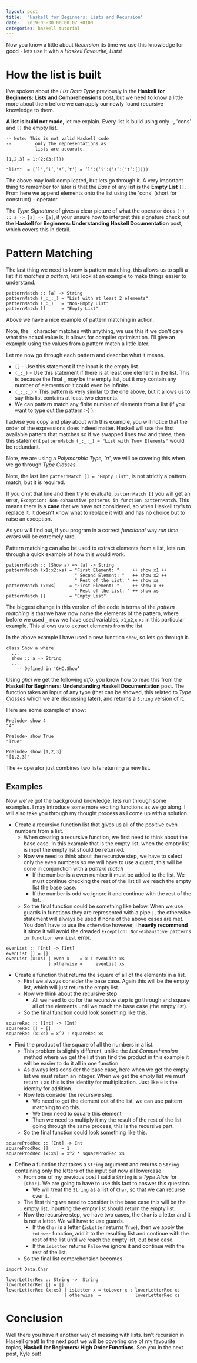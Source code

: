 ```yaml
---
layout: post
title:  "Haskell for Beginners: Lists and Recursion"
date:   2019-05-30 00:00:07 +0100
categories: haskell tutorial
---
```


Now you know a little about _Recursion_ its time we use this knowledge for good - lets use it with a _Haskell Favourite, Lists!_

# How the list is built
I've spoken about the *List Data Type* previously in the **Haskell for Beginners: Lists and Comprehensions** post, but we need to know a little more about them before we can apply our newly found recursive knowledge to them.

**A list is build not made**, let me explain. Every list is build using only `:`, 'cons' and `[]` the empty list.
```
-- Note: This is not valid Haskell code
--         only the representations as
--         lists are accurate.

[1,2,3] = 1:(2:(3:[]))

"list"  = [’l’,’i’,’s’,’t’] = ’l’:(’i’:(’s’:(’t’:[])))
```
The above may look complicated, but lets go through it. A very important thing to remember for later is that the _Base_ of any list is the **Empty List** `[]`.
From here we append elements onto the list using the 'cons' (short for construct) `:` operator.

The _Type Signature_ of gives a clear picture of what the operator does `(:) :: a -> [a] -> [a]`, if your unsure how to interpret this signature check out the **Haskell for Beginners: Understanding Haskell Documentation** post, which covers this in detail.

# Pattern Matching
The last thing we need to know is pattern matching, this allows us to split a list if it *matches a pattern*, lets look at an example to make things easier to understand.

```
patternMatch :: [a] -> String
patternMatch (_:_:_) = "List with at least 2 elements"
patternMatch (_:_)   = "Non-Empty List"
patternMatch []      = "Empty List"
```

Above we have a nice example of pattern matching in action.

Note, the `_` character matches with anything, we use this if we don't care what the actual value is, it allows for compiler optimisation. I'll give an example using the values from a pattern match a little later.

Let me now go through each pattern and describe what it means.
- `[]` - Use this statement if the input is the empty list.
- `(_:_)` - Use this statement if there is at least one element in the list. This is because the final `_` may be the empty list, but it may contain any number of elements or it could even be infinite.
- `(_:_:_)` - This pattern is very similar to the one above, but it allows us to say this list contains at least two elements.
- We can pattern match any finite number of elements from a list (if you want to type out the pattern :-)  ).

I advise you copy and play about with this example, you will notice that the order of the expressions does indeed matter. Haskell will use the first available pattern that matches so if we swapped lines two and three, then this statement `patternMatch (_:_:_) = "List with Two+ Elements"` would be redundant.

Note, we are using a _Polymorphic Type, 'a'_, we will be covering this when we go through *Type Classes*. 

Note, the last line `patternMatch [] = "Empty List"`, is not strictly a pattern match, but it is required.

If you omit that line and then try to evaluate, `patternMatch []` you will get an error, `Exception: Non-exhaustive patterns in function patternMatch`. 
This means there is a **case** that we have not considered, so when Haskell try's to replace it, it doesn't know what to replace it with and has no choice but to raise an exception.

As you will find out, if you program in a correct _functional_ way _run time errors_ will be extremely rare.

Pattern matching can also be used to extract elements from a list, lets run through a quick example of how this would work.

```
patternMatch :: (Show a) => [a] -> String
patternMatch (x1:x2:xs) = "First Element: "     ++ show x1 ++
                          " Second Element: "   ++ show x2 ++
                          " Rest of the List: " ++ show xs
patternMatch (x:xs)     = "First Element: "     ++ show x ++
                          " Rest of the List: " ++ show xs
patternMatch []         = "Empty List"
```

The biggest change in this version of the code in terms of the _pattern matching_ is that we have now name the elements of the pattern, where before we used `_` now we have used variables, `x1`,`x2`,`x`,`xs` in this particular example. This allows us to extract elements from the list.

In the above example I have used a new function `show`, so lets go through it.
```
class Show a where
  ...
  show :: a -> String
  ...
  	-- Defined in ‘GHC.Show’
```
Using _ghci_ we get the following _info_, you know how to read this from the  **Haskell for Beginners: Understanding Haskell Documentation** post. The function takes an input of any type (that can be showed, this related to _Type Classes_ which we are discussing later), and returns a `String` version of it.

Here are some example of show:
```
Prelude> show 4
"4"

Prelude> show True
"True"

Prelude> show [1,2,3]
"[1,2,3]"
```

The `++` operator just combines two lists returning a new list.

## Examples
Now we've got the background knowledge, lets run through some examples. 
I may introduce some more exciting functions as we go along.
I will also take you through my thought process as I come up with a solution.

- Create a recursive function list that gives us all of the positive even numbers from a list.
  - When creating a recursive function, we first need to think about the base case. In this example that is the empty list, when the empty list is input the empty list should be returned.
  - Now we need to think about the recursive step, we have to select only the even numbers so we will have to use a guard, this will be done in conjunction with a *pattern match*
    - If the number is a even number it must be added to the list. We must continue checking the rest of the list till we reach the empty list the base case.
	- If the number is odd we ignore it and continue with the rest of the list.
  - So the final function could be something like below. When we use guards in functions they are represented with a pipe `|`, the otherwise statement will always be used if none of the above cases are met. You don't have to use the `otherwise` however, I **heavily recommend** it since it will avoid the dreaded `Exception: Non-exhaustive patterns in function evenList` error.

```
evenList :: [Int] -> [Int]
evenList [] = []
evenList (x:xs) | even x    = x : evenList xs
                | otherwise =     evenList xs
```

	
- Create a function that returns the square of all of the elements in a list.
  - First we always consider the base case. Again this will be the empty list, which will just return the empty list.
  - Now we think about the recursive step
    - All we need to do for the recursive step is go through and square all of the elements until we reach the base case (the empty list).
  - So the final function could look something like this.

```
squareRec :: [Int] -> [Int]
squareRec [] = []
squareRec (x:xs) = x^2 : squareRec xs
```

- Find the product of the square of all the numbers in a list.
  - This problem is slightly different, unlike the _List Comprehension_ method where we get the list then find the product in this example it will be easier to do it all in one function.
  - As always lets consider the base case, here when we get the empty list we must return an integer. When we get the empty list we must return `1` as this is the identity for multiplication. Just like `0` is the identity for addition.
  - Now lets consider the recursive step.
    - We need to get the element out of the list, we can use pattern matching to do this.
	- We then need to square this element
	- Then we need to multiply it my the result of the rest of the list going through the same process, this is the recursive part.
  - So the final function could look something like this.

```
squareProdRec :: [Int] -> Int
squareProdRec []     = 1
squareProdRec (x:xs) = x^2 * squareProdRec xs
```

- Define a function that takes a `String` argument and returns a `String` containing only the letters of the input but now all lowercase.
  - From one of my previous post I said a `String` is a *Type Alias* for `[Char]`. We are going to have to use this fact to answer this question.
    - We will treat the `String` as a list of `Char`, so that we can recurse over it.
  - The first thing we need to consider is the base case this will be the empty list, inputting the empty list should return the empty list.
  - Now the recursive step, we have two cases, the `Char` is a letter and it is not a letter. We will have to use guards.
    - If the `Char` is a letter (`isLetter` returns `True`), then we apply the `toLower` function, add it to the resulting list and continue with the rest of the list until we reach the empty list, out base case.
	- If the `isLetter` returns `False` we ignore it and continue with the rest of the list.
  - So the final list comprehension becomes

```
import Data.Char

lowerLetterRec :: String ->  String
lowerLetterRec [] = []
lowerLetterRec (x:xs) | isLetter x = toLower x : lowerLetterRec xs
                      | otherwise  =             lowerLetterRec xs
```

# Conclusion

Well there you have it another way of messing with lists. 
Isn't recursion in Haskell great!
In the next post we will be covering one of my favourite topics, **Haskell for Beginners: High Order Functions**.
See you in the next post, Kyle out!

